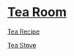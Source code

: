 # [Tea Room](/en_us/tea_room/README.md)

[Tea Recipe](/en_us/tea_room/tea_recipe.md)

[Tea Stove](/en_us/tea_room/tea_stove.md)

